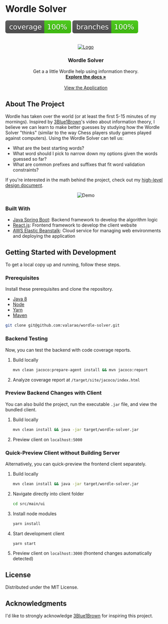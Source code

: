 # Wordle Solver

![Code Coverage Badge](https://github.com/valarao/wordle-solver/blob/main/.github/badges/jacoco.svg)
![Line Coverage Badge](https://github.com/valarao/wordle-solver/blob/main/.github/badges/branches.svg)

<!-- PROJECT LOGO -->
<br />
<div align="center">
  <a href="https://www.wordlesolver.ca/">
    <img src="https://i.ibb.co/K6Tfym1/scrabble.png" alt="Logo" width="100" height="100">
  </a>

  <h3 align="center">Wordle Solver</h3>

  <p align="center">
    Get a a little Wordle help using information theory.
    <br />
    <a href="https://github.com/valarao/wordle-solver/tree/main/docs"><strong>Explore the docs »</strong></a>
    <br />
    <br />
    <a href="https://www.wordlesolver.ca/">View the Application</a>
  </p>
</div>


<!-- ABOUT THE PROJECT -->
## About The Project

Wordle has taken over the world (or at least the first 5-15 minutes of my mornings). Inspired by [3Blue1Brown](https://www.youtube.com/watch?v=v68zYyaEmEA)'s video about information theory, I believe we can learn to make better guesses by studying how the Wordle Solver "thinks" (similar to the way Chess players study games played against computers). Using the Wordle Solver can tell us:
- What are the best starting words?
- What word should I pick to narrow down my options given the words guessed so far?
- What are common prefixes and suffixes that fit word validation constraints?

If you're interested in the math behind the project, check out my [high-level design document](https://github.com/valarao/wordle-solver/blob/main/docs/DreamsAndDesign.md#technical-design).

<div align="center" marginbottom="10px">
  <img src="https://i.ibb.co/z2NphP9/DemoView.png" alt="Demo">
</div>

### Built With

* [Java Spring Boot](https://spring.io/projects/spring-boot): Backend framework to develop the algorithm logic
* [React.js](https://reactjs.org/): Frontend framework to develop the client website
* [AWS Elastic Beanstalk](https://aws.amazon.com/elasticbeanstalk/): Cloud service for managing web environments and deploying the application

<!-- GETTING STARTED -->
## Getting Started with Development

To get a local copy up and running, follow these steps.

### Prerequisites

Install these prerequisites and clone the repository.

* [Java 8](https://www.java.com/en/download/manual.jsp)
* [Node](https://nodejs.org/en/)
* [Yarn](https://classic.yarnpkg.com/lang/en/docs/install)
* [Maven](https://maven.apache.org/)

```sh
git clone git@github.com:valarao/wordle-solver.git
```

### Backend Testing

Now, you can test the backend with code coverage reports.

1. Build locally
   ```sh
   mvn clean jacoco:prepare-agent install && mvn jacoco:report
   ```
2. Analyze coverage report at `/target/site/jacoco/index.html`

### Preview Backend Changes with Client 

You can also build the project, run the executable `.jar` file, and view the bundled client.

1. Build locally
   ```sh
   mvn clean install && java -jar target/wordle-solver.jar
   ```
2. Preview client on `localhost:5000` 

### Quick-Preview Client without Building Server 

Alternatively, you can quick-preview the frontend client separately.

1. Build locally
   ```sh
   mvn clean install && java -jar target/wordle-solver.jar
   ```
2. Navigate directly into client folder
   ```sh
   cd src/main/ui
   ```
3. Install node modules
   ```sh
   yarn install
   ```
4. Start development client
   ```sh
   yarn start
   ```
5. Preview client on `localhost:3000` (frontend changes automatically detected)

<!-- LICENSE -->
## License

Distributed under the MIT License.

<!-- ACKNOWLEDGMENTS -->
## Acknowledgments

I'd like to strongly acknowledge [3Blue1Brown](https://www.youtube.com/channel/UCYO_jab_esuFRV4b17AJtAw) for inspiring this project.
